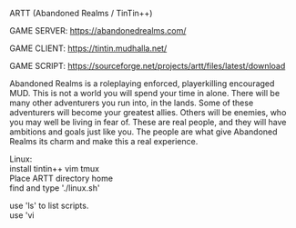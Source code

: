 ARTT (Abandoned Realms / TinTin++)

GAME SERVER: https://abandonedrealms.com/

GAME CLIENT: https://tintin.mudhalla.net/

GAME SCRIPT: https://sourceforge.net/projects/artt/files/latest/download

Abandoned Realms is a roleplaying enforced, playerkilling encouraged
MUD.  This is not a world you will spend your time in alone.  There
will be many other adventurers you run into, in the lands.  Some of
these adventurers will become your greatest allies.  Others will be
enemies, who you may well be living in fear of.  These are real people,
and they will have ambitions and goals just like you.  The people are
what give Abandoned Realms its charm and make this a real experience.

Linux:</br>
install tintin++ vim tmux</br>
Place ARTT directory home</br>
find and type './linux.sh'</br>

use 'ls' to list scripts.</br>
use 'vi <script name>' to edit scripts via CLI.

Windows:</br>
Install Wintin++</br>
move ARTT to folder</br>
(Windows support is minimal atm)

more helpful links:</br>
https://abandonedrealms.com/help/pk_control.php</br>
https://abandonedrealms.com/help/pk_newbie.php</br>
https://abandonedrealms.com/essays/stages.php</br>
https://abandonedrealms.com/essays/rp.php</br>
https://abandonedrealms.com/roleplay/</br>

Thanks to:</br>
https://abandonedrealms.com/</br>
For maintaining this MUD.</br>

Thanks to:</br>
https://tintin.mudhalla.net/</br>
For maintaining tintin clent.</br>

Thanks to:</br>
https://github.com/LokiChaos/vim-tintin</br>
For creating tt++ vim syntax.</br>

Thanks to:</br>
Linux/open source software philosophy</br>
for making all our lives richer.</br>
